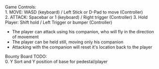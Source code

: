 Game Controls:  
	1. MOVE: WASD (keyboard) / Left Stick or D-Pad to move (Controller)  
	2. ATTACK: Spacebar or 1 (keyboard) / Right trigger (Controller) 
	3. Hold Player: Shift hold / Left Trigger or bumper (Controller)  
- The player can attack using his companion, who will fly in the direction of movement
- The player can be held still, moving only his companion
- Attacking with the companion will reset it's location back to the player  


Bounty Board TODO:  
	0. Y Sort and Y position of base for pedestal/player
